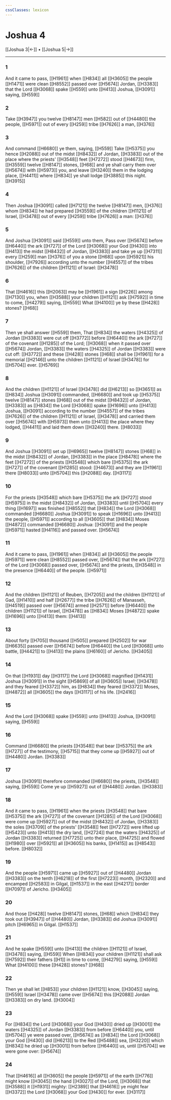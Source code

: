 ```yaml
---
cssClasses: lexicon
---
```

# Joshua 4

[[Joshua 3|←]] • [[Joshua 5|→]]

---

### 1
And it came to pass, [[H1961]] when [[H834]] all [[H3605]] the people [[H1471]] were clean [[H8552]] passed over [[H5674]] Jordan, [[H3383]] that the Lord [[H3068]] spake [[H559]] unto [[H413]] Joshua, [[H3091]] saying, [[H559]]

### 2
Take [[H3947]] you twelve [[H8147]] men [[H582]] out of [[H4480]] the people, [[H5971]] out of every [[H259]] tribe [[H7626]] a man, [[H376]]

### 3
And command [[H6680]] ye them, saying, [[H559]] Take [[H5375]] you hence [[H2088]] out of the midst [[H8432]] of Jordan, [[H3383]] out of the place where the priests' [[H3548]] feet [[H7272]] stood [[H4673]] firm, [[H3559]] twelve [[H8147]] stones, [[H68]] and ye shall carry them over [[H5674]] with [[H5973]] you, and leave [[H3240]] them in the lodging place, [[H4411]] where [[H834]] ye shall lodge [[H3885]] this night. [[H3915]]

### 4
Then Joshua [[H3091]] called [[H7121]] the twelve [[H8147]] men, [[H376]] whom [[H834]] he had prepared [[H3559]] of the children [[H1121]] of Israel, [[H3478]] out of every [[H259]] tribe [[H7626]] a man: [[H376]]

### 5
And Joshua [[H3091]] said [[H559]] unto them, Pass over [[H5674]] before [[H6440]] the ark [[H727]] of the Lord [[H3068]] your God [[H430]] into [[H413]] the midst [[H8432]] of Jordan, [[H3383]] and take ye up [[H7311]] every [[H259]] man [[H376]] of you a stone [[H68]] upon [[H5921]] his shoulder, [[H7926]] according unto the number [[H4557]] of the tribes [[H7626]] of the children [[H1121]] of Israel: [[H3478]]

### 6
That [[H4616]] this [[H2063]] may be [[H1961]] a sign [[H226]] among [[H7130]] you, when [[H3588]] your children [[H1121]] ask [[H7592]] in time to come, [[H4279]] saying, [[H559]] What [[H4100]] ye by these [[H428]] stones? [[H68]]

### 7
Then ye shall answer [[H559]] them, That [[H834]] the waters [[H4325]] of Jordan [[H3383]] were cut off [[H3772]] before [[H6440]] the ark [[H727]] of the covenant [[H1285]] of the Lord; [[H3068]] when it passed over [[H5674]] Jordan, [[H3383]] the waters [[H4325]] of Jordan [[H3383]] were cut off: [[H3772]] and these [[H428]] stones [[H68]] shall be [[H1961]] for a memorial [[H2146]] unto the children [[H1121]] of Israel [[H3478]] for [[H5704]] ever. [[H5769]]

### 8
And the children [[H1121]] of Israel [[H3478]] did [[H6213]] so [[H3651]] as [[H834]] Joshua [[H3091]] commanded, [[H6680]] and took up [[H5375]] twelve [[H8147]] stones [[H68]] out of the midst [[H8432]] of Jordan, [[H3383]] as [[H834]] the Lord [[H3068]] spake [[H1696]] unto [[H413]] Joshua, [[H3091]] according to the number [[H4557]] of the tribes [[H7626]] of the children [[H1121]] of Israel, [[H3478]] and carried them over [[H5674]] with [[H5973]] them unto [[H413]] the place where they lodged, [[H4411]] and laid them down [[H3240]] there. [[H8033]]

### 9
And Joshua [[H3091]] set up [[H6965]] twelve [[H8147]] stones [[H68]] in the midst [[H8432]] of Jordan, [[H3383]] in the place [[H8478]] where the feet [[H7272]] of the priests [[H3548]] which bare [[H5375]] the ark [[H727]] of the covenant [[H1285]] stood: [[H4673]] and they are [[H1961]] there [[H8033]] unto [[H5704]] this [[H2088]] day. [[H3117]]

### 10
For the priests [[H3548]] which bare [[H5375]] the ark [[H727]] stood [[H5975]] in the midst [[H8432]] of Jordan, [[H3383]] until [[H5704]] every thing [[H1697]] was finished [[H8552]] that [[H834]] the Lord [[H3068]] commanded [[H6680]] Joshua [[H3091]] to speak [[H1696]] unto [[H413]] the people, [[H5971]] according to all [[H3605]] that [[H834]] Moses [[H4872]] commanded [[H6680]] Joshua: [[H3091]] and the people [[H5971]] hasted [[H4116]] and passed over. [[H5674]]

### 11
And it came to pass, [[H1961]] when [[H834]] all [[H3605]] the people [[H5971]] were clean [[H8552]] passed over, [[H5674]] that the ark [[H727]] of the Lord [[H3068]] passed over, [[H5674]] and the priests, [[H3548]] in the presence [[H6440]] of the people. [[H5971]]

### 12
And the children [[H1121]] of Reuben, [[H7205]] and the children [[H1121]] of Gad, [[H1410]] and half [[H2677]] the tribe [[H7626]] of Manasseh, [[H4519]] passed over [[H5674]] armed [[H2571]] before [[H6440]] the children [[H1121]] of Israel, [[H3478]] as [[H834]] Moses [[H4872]] spake [[H1696]] unto [[H413]] them: [[H413]]

### 13
About forty [[H705]] thousand [[H505]] prepared [[H2502]] for war [[H6635]] passed over [[H5674]] before [[H6440]] the Lord [[H3068]] unto battle, [[H4421]] to [[H413]] the plains [[H6160]] of Jericho. [[H3405]]

### 14
On that [[H1931]] day [[H3117]] the Lord [[H3068]] magnified [[H1431]] Joshua [[H3091]] in the sight [[H5869]] of all [[H3605]] Israel; [[H3478]] and they feared [[H3372]] him, as [[H834]] they feared [[H3372]] Moses, [[H4872]] all [[H3605]] the days [[H3117]] of his life. [[H2416]]

### 15
And the Lord [[H3068]] spake [[H559]] unto [[H413]] Joshua, [[H3091]] saying, [[H559]]

### 16
Command [[H6680]] the priests [[H3548]] that bear [[H5375]] the ark [[H727]] of the testimony, [[H5715]] that they come up [[H5927]] out of [[H4480]] Jordan. [[H3383]]

### 17
Joshua [[H3091]] therefore commanded [[H6680]] the priests, [[H3548]] saying, [[H559]] Come ye up [[H5927]] out of [[H4480]] Jordan. [[H3383]]

### 18
And it came to pass, [[H1961]] when the priests [[H3548]] that bare [[H5375]] the ark [[H727]] of the covenant [[H1285]] of the Lord [[H3068]] were come up [[H5927]] out of the midst [[H8432]] of Jordan, [[H3383]] the soles [[H3709]] of the priests' [[H3548]] feet [[H7272]] were lifted up [[H5423]] unto [[H413]] the dry land, [[H2724]] that the waters [[H4325]] of Jordan [[H3383]] returned [[H7725]] unto their place, [[H4725]] and flowed [[H1980]] over [[H5921]] all [[H3605]] his banks, [[H1415]] as [[H8543]] before. [[H8032]]

### 19
And the people [[H5971]] came up [[H5927]] out of [[H4480]] Jordan [[H3383]] on the tenth [[H6218]] of the first [[H7223]] month, [[H2320]] and encamped [[H2583]] in Gilgal, [[H1537]] in the east [[H4217]] border [[H7097]] of Jericho. [[H3405]]

### 20
And those [[H428]] twelve [[H8147]] stones, [[H68]] which [[H834]] they took out [[H3947]] of [[H4480]] Jordan, [[H3383]] did Joshua [[H3091]] pitch [[H6965]] in Gilgal. [[H1537]]

### 21
And he spake [[H559]] unto [[H413]] the children [[H1121]] of Israel, [[H3478]] saying, [[H559]] When [[H834]] your children [[H1121]] shall ask [[H7592]] their fathers [[H1]] in time to come, [[H4279]] saying, [[H559]] What [[H4100]] these [[H428]] stones? [[H68]]

### 22
Then ye shall let [[H853]] your children [[H1121]] know, [[H3045]] saying, [[H559]] Israel [[H3478]] came over [[H5674]] this [[H2088]] Jordan [[H3383]] on dry land. [[H3004]]

### 23
For [[H834]] the Lord [[H3068]] your God [[H430]] dried up [[H3001]] the waters [[H4325]] of Jordan [[H3383]] from before [[H6440]] you, until [[H5704]] ye were passed over, [[H5674]] as [[H834]] the Lord [[H3068]] your God [[H430]] did [[H6213]] to the Red [[H5488]] sea, [[H3220]] which [[H834]] he dried up [[H3001]] from before [[H6440]] us, until [[H5704]] we were gone over: [[H5674]]

### 24
That [[H4616]] all [[H3605]] the people [[H5971]] of the earth [[H776]] might know [[H3045]] the hand [[H3027]] of the Lord, [[H3068]] that [[H3588]] it [[H1931]] mighty: [[H2389]] that [[H4616]] ye might fear [[H3372]] the Lord [[H3068]] your God [[H430]] for ever. [[H3117]]